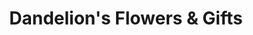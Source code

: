 ---
title: "Dandelion's Flowers & Gifts"
url: /eugene/dandelions-flowers-und-gifts/
shop: Blumen
---